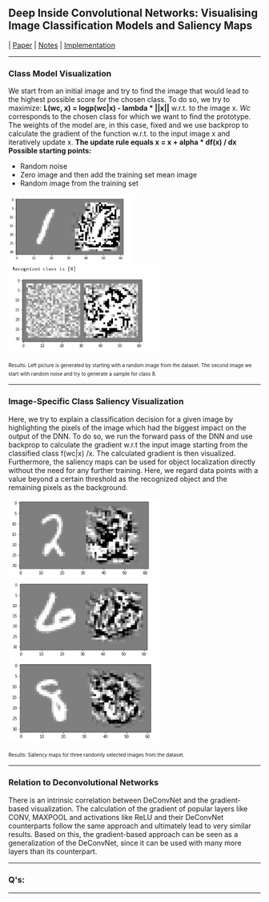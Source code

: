 ## Deep Inside Convolutional Networks: Visualising Image Classification Models and Saliency Maps
 | [Paper](https://arxiv.org/pdf/1312.6034.pdf) | [Notes](./notes_visualizing_models.md) | [Implementation](../implementation/main.ipynb)
***
### Class Model Visualization
We start from an initial image and try to find the image that would lead to the highest possible score for the chosen class.
To do so, we try to maximize: **L(wc, x) = logp(wc|x) - lambda * ||x||** w.r.t. to the image x. *Wc* corresponds to the chosen class for which we want to find the prototype. The weights of the model are, in this case, fixed and we use backprop to calculate the gradient of the function w.r.t. to the input image x and iteratively update x.
**The update rule equals x = x + alpha * df(x) / dx**
**Possible starting points:**
 - Random noise
 - Zero image and then add the training set mean image
 - Random image from the training set
<p float="left">
  <img src="../assets/activation_maximization_1_image.PNG" width="250" />
  <img src="../assets/activation_maximization_8_noise.PNG" width="300" /> 
</p>
<small><small>Results: Left picture is generated by starting with a random image from the dataset. The second image we start with random noise and try to generate a sample for class 8.</small></small>

***
### Image-Specific Class Saliency Visualization
Here, we try to explain a classification decision for a given image by highlighting the pixels of the image which had the biggest impact on the output of the DNN.
To do so, we run the forward pass of the DNN and use backprop to calculate the gradient w.r.t the input image starting from the classified class  f(wc|x) /x. The calculated gradient is then visualized. Furthermore, the saliency maps can be used for object localization directly without the need for any further training. Here, we regard data points with a value beyond a certain threshold as the recognized object and the remaining pixels as the background.

<p float="left">
  <img src="../assets/saliency_map_2.PNG" width="300" />
  <img src="../assets/saliency_map_6.PNG" width="300" />
  <img src="../assets/saliency_map_8.PNG" width="300" /> 
</p>
<small><small>Results: Saliency maps for three randomly selected images from the dataset.</small></small>

***
### Relation to Deconvolutional Networks
There is an intrinsic correlation between DeConvNet and the gradient-based visualization. The calculation of the gradient of popular layers like CONV, MAXPOOL and activations like ReLU and their DeConvNet counterparts follow the same approach and ultimately lead to very similar results. Based on this, the gradient-based approach can be seen as a generalization of the DeConvNet, since it can be used with many more layers than its counterpart.
***
### Q's:
***


